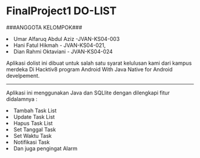 # FinalProject1 DO-LIST
###ANGGOTA KELOMPOK###<br>
<li>Umar Alfaruq Abdul Aziz -JVAN-KS04-003<br>
<li>Hani Fatul Hikmah - JVAN-KS04-021,<br>
<li>Dian Rahmi Oktaviani - JVAN-KS04-024<br>

Aplikasi dolist ini dibuat  untuk salah satu syarat kelulusan kami dari kampus merdeka Di Hacktiv8 program Android With Java Native for Android develpement.<br><hr>
Aplikasi ini menggunakan Java dan SQLlite dengan dilengkapi fitur didalamnya :<br>
<li>Tambah Task List<br>
<li>Update Task List<br>
<li>Hapus Task List<br>
<li> Set Tanggal Task <br>
<li> Set Waktu Task <br>
<li> Notifikasi Task <br>
<li> Dan juga pengingat Alarm <br>
